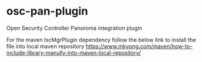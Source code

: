 # osc-pan-plugin
Open Security Controller Panoroma integration plugin

For the maven IscMgrPlugin dependency follow the below link to install the file into local maven repository
https://www.mkyong.com/maven/how-to-include-library-manully-into-maven-local-repository/